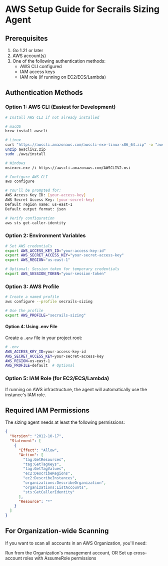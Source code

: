 # AWS Setup Guide for Secrails Sizing Agent

## Prerequisites

1. Go 1.21 or later
2. AWS account(s)
3. One of the following authentication methods:
   - AWS CLI configured
   - IAM access keys
   - IAM role (if running on EC2/ECS/Lambda)

## Authentication Methods

### Option 1: AWS CLI (Easiest for Development)

```bash
# Install AWS CLI if not already installed

# macOS
brew install awscli

# Linux
curl "https://awscli.amazonaws.com/awscli-exe-linux-x86_64.zip" -o "awscliv2.zip"
unzip awscliv2.zip
sudo ./aws/install

# Windows
msiexec.exe /i https://awscli.amazonaws.com/AWSCLIV2.msi

# Configure AWS CLI
aws configure

# You'll be prompted for:
AWS Access Key ID: [your-access-key]
AWS Secret Access Key: [your-secret-key]
Default region name: us-east-1
Default output format: json

# Verify configuration
aws sts get-caller-identity
```

### Option 2: Environment Variables

```bash
# Set AWS credentials
export AWS_ACCESS_KEY_ID="your-access-key-id"
export AWS_SECRET_ACCESS_KEY="your-secret-access-key"
export AWS_REGION="us-east-1"

# Optional: Session token for temporary credentials
export AWS_SESSION_TOKEN="your-session-token"
```

### Option 3: AWS Profile

```bash
# Create a named profile
aws configure --profile secrails-sizing

# Use the profile
export AWS_PROFILE="secrails-sizing"
```

#### Option 4: Using .env File

Create a `.env` file in your project root:

```bash
# .env
AWS_ACCESS_KEY_ID=your-access-key-id
AWS_SECRET_ACCESS_KEY=your-secret-access-key
AWS_REGION=us-east-1
AWS_PROFILE=default  # Optional
```

### Option 5: IAM Role (for EC2/ECS/Lambda)

If running on AWS infrastructure, the agent will automatically use the instance's IAM role.

## Required IAM Permissions

The sizing agent needs at least the following permissions:

```json
{
  "Version": "2012-10-17",
  "Statement": [
    {
      "Effect": "Allow",
      "Action": [
        "tag:GetResources",
        "tag:GetTagKeys",
        "tag:GetTagValues",
        "ec2:DescribeRegions",
        "ec2:DescribeInstances",
        "organizations:DescribeOrganization",
        "organizations:ListAccounts",
        "sts:GetCallerIdentity"
      ],
      "Resource": "*"
    }
  ]
}
```

## For Organization-wide Scanning

If you want to scan all accounts in an AWS Organization, you'll need:

Run from the Organization's management account, OR
Set up cross-account roles with AssumeRole permissions
